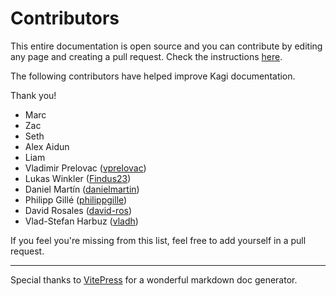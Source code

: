 # Contributors

This entire documentation is open source and you can contribute by editing
any page and creating a pull request. Check the instructions [here](https://github.com/kagisearch/kagi-docs).

The following contributors have helped improve Kagi
documentation.

Thank you!

- Marc
- Zac
- Seth
- Alex Aidun
- Liam
- Vladimir Prelovac ([vprelovac](https://github.com/vprelovac))
- Lukas Winkler ([Findus23](https://github.com/Findus23))
- Daniel Martín ([danielmartin](https://github.com/danielmartin))
- Philipp Gillé ([philippgille](https://github.com/philippgille))
- David Rosales ([david-ros](https://github.com/david-ros))
- Vlad-Stefan Harbuz ([vladh](https://github.com/vladh))

If you feel you're missing from this list, feel free to add yourself in a pull request.

---

Special thanks to [VitePress](https://vitepress.dev) for a
wonderful markdown doc generator.

